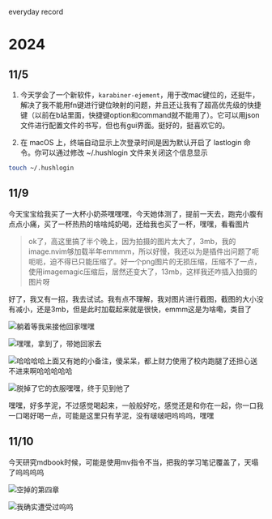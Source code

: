 everyday record

# 2024

## 11/5 


1. 今天学会了一个新软件，`karabiner-ejement`，用于改mac键位的，还挺牛，解决了我不能用fn键进行键位映射的问题，并且还让我有了超高优先级的快捷键（以前在b站里面，快捷键option和command就不能用了）。它可以用json文件进行配置文件的书写，但也有gui界面。挺好的，挺喜欢它的。

2. 在 macOS 上，终端自动显示上次登录时间是因为默认开启了 lastlogin 命令。你可以通过修改 ~/.hushlogin 文件来关闭这个信息显示


```bash
touch ~/.hushlogin 
```




## 11/9 


今天宝宝给我买了一大杯小奶茶嘿嘿嘿，今天她体测了，提前一天去，跑完小腹有点点小痛，买了一杯热热的啥啥炖奶喝，还给我也买了一杯，嘿嘿，看看图片
> ok了，高这里搞了半个晚上，因为拍摄的图片太大了，3mb，我的image.nvim够加载半年emmmm，所以好慢，我还以为是插件出问题了呃呃呃，迫不得已只能压缩了。好一个png图片的无损压缩，压缩不了一点，使用imagemagic压缩后，居然还变大了，13mb，这样我还咋插入拍摄的图片呀

好了，我又有一招，我去试试。我有点不理解，我对图片进行截图，截图的大小没有减小，还是3mb，但是此时加载起来就是很快，emmm这是为啥嘞，类目了

![躺着等我来接他回家嘿嘿](assets/2024-11-09-23-00-55.png)

![嘿嘿，拿到了，带她回家去](assets/2024-11-09-23-04-14.png)

![哈哈哈哈上面又有她的小备注，傻呆呆，都上财力使用了校内跑腿了还担心送不进来啊哈哈哈哈哈](assets/2024-11-09-23-04-54.png)

![脱掉了它的衣服嘿嘿，终于见到他了](assets/2024-11-09-23-05-53.png)

嘿嘿，好多芋泥，不过感觉喝起来，一般般好吃，感觉还是和你在一起，你一口我一口喝好喝一点，可能是这里只有芋泥，没有啵啵吧呜呜呜，嘿嘿



## 11/10

今天研究mdbook时候，可能是使用mv指令不当，把我的学习笔记覆盖了，天塌了呜呜呜呜

![空掉的第四章](assets/2024-11-10-17-03-58.png)



![我确实遭受过呜呜](assets/2024-11-10-18-42-31.png)


